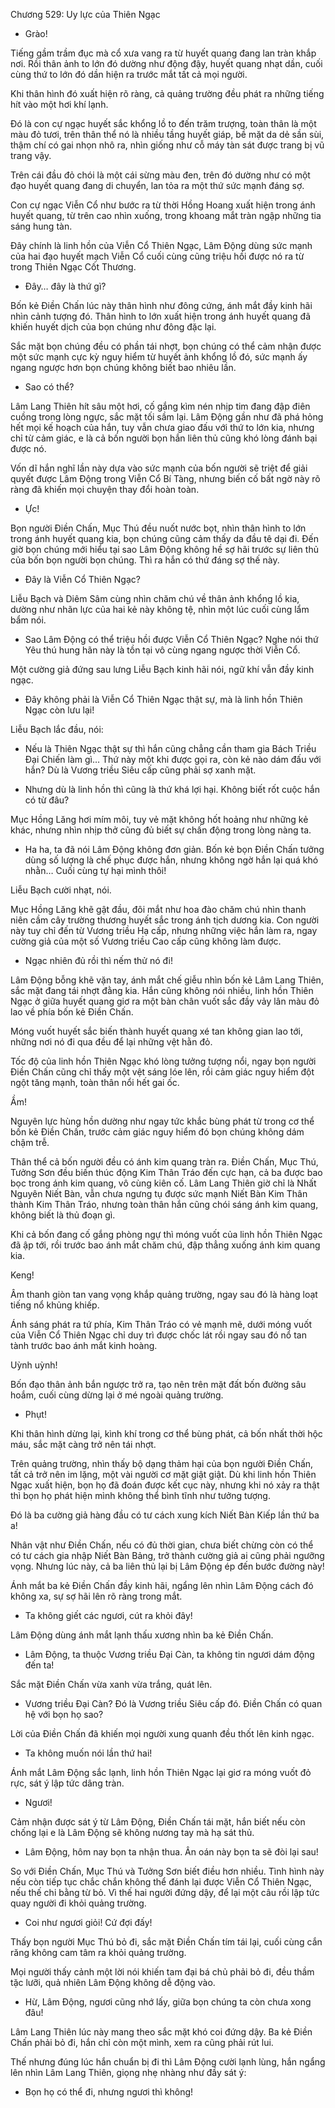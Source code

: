 




Chương 529: Uy lực của Thiên Ngạc


- Grào!

Tiếng gầm trầm đục mà cổ xưa vang ra từ huyết quang đang lan tràn khắp nơi. Rồi thân ảnh to lớn đó dường như động đậy, huyết quang nhạt dần, cuối cùng thứ to lớn đó dần hiện ra trước mắt tất cả mọi người.

Khi thân hình đó xuất hiện rõ ràng, cả quảng trường đều phát ra những tiếng hít vào một hơi khí lạnh.

Đó là con cự ngạc huyết sắc khổng lồ to đến trăm trượng, toàn thân là một màu đỏ tươi, trên thân thể nó là nhiều tầng huyết giáp, bề mặt da dẻ sần sùi, thậm chí có gai nhọn nhô ra, nhìn giống như cỗ máy tàn sát được trang bị vũ trang vậy.

Trên cái đầu đỏ chói là một cái sừng màu đen, trên đó dường như có một đạo huyết quang đang di chuyển, lan tỏa ra một thứ sức mạnh đáng sợ.

Con cự ngạc Viễn Cổ như bước ra từ thời Hồng Hoang xuất hiện trong ánh huyết quang, từ trên cao nhìn xuống, trong khoang mắt tràn ngập những tia sáng hung tàn.

Đây chính là linh hồn của Viễn Cổ Thiên Ngạc, Lâm Động dùng sức mạnh của hai đạo huyết mạch Viễn Cổ cuối cùng cũng triệu hồi được nó ra từ trong Thiên Ngạc Cốt Thương.

- Đây… đây là thứ gì?

Bốn kẻ Điền Chấn lúc này thân hình như đông cứng, ánh mắt đầy kinh hãi nhìn cảnh tượng đó. Thân hình to lớn xuất hiện trong ánh huyết quang đã khiến huyết dịch của bọn chúng như đông đặc lại.

Sắc mặt bọn chúng đều có phần tái nhợt, bọn chúng có thể cảm nhận được một sức mạnh cực kỳ nguy hiểm từ huyết ảnh khổng lồ đó, sức mạnh ấy ngang ngược hơn bọn chúng không biết bao nhiêu lần.

- Sao có thể?

Lâm Lang Thiên hít sâu một hơi, cố gắng kìm nén nhịp tim đang đập điên cuồng trong lòng ngực, sắc mặt tối sầm lại. Lâm Động gần như đã phá hỏng hết mọi kế hoạch của hắn, tuy vẫn chưa giao đấu với thứ to lớn kia, nhưng chỉ từ cảm giác, e là cả bốn người bọn hắn liên thủ cũng khó lòng đánh bại được nó.

Vốn dĩ hắn nghĩ lần này dựa vào sức mạnh của bốn người sẽ triệt để giải quyết được Lâm Động trong Viễn Cổ Bí Tàng, nhưng biến cố bất ngờ này rõ ràng đã khiến mọi chuyện thay đổi hoàn toàn.

- Ực!

Bọn người Điền Chấn, Mục Thú đều nuốt nước bọt, nhìn thân hình to lớn trong ánh huyết quang kia, bọn chúng cũng cảm thấy da đầu tê dại đi. Đến giờ bọn chúng mới hiểu tại sao Lâm Động không hề sợ hãi trước sự liên thủ của bốn bọn người bọn chúng. Thì ra hắn có thứ đáng sợ thế này.

- Đây là Viễn Cổ Thiên Ngạc?

Liễu Bạch và Diêm Sâm cùng nhìn chăm chú về thân ảnh khổng lồ kia, dường như nhãn lực của hai kẻ này không tệ, nhìn một lúc cuối cùng lẩm bẩm nói.

- Sao Lâm Động có thể triệu hồi được Viễn Cổ Thiên Ngạc? Nghe nói thứ Yêu thú hung hãn này là tồn tại vô cùng ngang ngược thời Viễn Cổ.

Một cường giả đứng sau lưng Liễu Bạch kinh hãi nói, ngữ khí vẫn đầy kinh ngạc.

- Đây không phải là Viễn Cổ Thiên Ngạc thật sự, mà là linh hồn Thiên Ngạc còn lưu lại!

Liễu Bạch lắc đầu, nói:

- Nếu là Thiên Ngạc thật sự thì hắn cũng chẳng cần tham gia Bách Triều Đại Chiến làm gì… Thứ này một khi được gọi ra, còn kẻ nào dám đấu với hắn? Dù là Vương triều Siêu cấp cũng phải sợ xanh mặt.

- Nhưng dù là linh hồn thì cũng là thứ khá lợi hại. Không biết rốt cuộc hắn có từ đâu?

Mục Hồng Lăng hơi mím môi, tuy vẻ mặt không hốt hoảng như những kẻ khác, nhưng nhìn nhịp thở cũng đủ biết sự chấn động trong lòng nàng ta.

- Ha ha, ta đã nói Lâm Động không đơn giản. Bốn kẻ bọn Điền Chấn tưởng dùng số lượng là chế phục được hắn, nhưng không ngờ hắn lại quá khó nhằn… Cuối cùng tự hại mình thôi!

Liễu Bạch cười nhạt, nói.

Mục Hồng Lăng khẽ gật đầu, đôi mắt như hoa đào chăm chú nhìn thanh niên cầm cây trường thương huyết sắc trong ánh tịch dương kia. Con người này tuy chỉ đến từ Vương triều Hạ cấp, nhưng những việc hắn làm ra, ngay cường giả của một số Vương triều Cao cấp cũng không làm được.

- Ngạc nhiên đủ rồi thì nếm thử nó đi!

Lâm Động bỗng khẽ vặn tay, ánh mắt chế giễu nhìn bốn kẻ Lâm Lang Thiên, sắc mặt đang tái nhợt đằng kia. Hắn cũng không nói nhiều, linh hồn Thiên Ngạc ở giữa huyết quang giơ ra một bàn chân vuốt sắc đầy vảy lân màu đỏ lao về phía bốn kẻ Điền Chấn.

Móng vuốt huyết sắc biến thành huyết quang xé tan không gian lao tới, những nơi nó đi qua đều để lại những vệt hằn đỏ.

Tốc độ của linh hồn Thiên Ngạc khó lòng tưởng tượng nổi, ngay bọn người Điền Chấn cũng chỉ thấy một vệt sáng lóe lên, rồi cảm giác nguy hiểm đột ngột tăng mạnh, toàn thân nổi hết gai ốc.

Ầm!

Nguyên lực hùng hồn dường như ngay tức khắc bùng phát từ trong cơ thể bốn kẻ Điền Chấn, trước cảm giác nguy hiểm đó bọn chúng không dám chậm trễ.

Thân thể cả bốn người đều có ánh kim quang tràn ra. Điền Chấn, Mục Thú, Tưởng Sơn đều biến thúc động Kim Thân Tráo đến cực hạn, cả ba được bao bọc trong ánh kim quang, vô cùng kiên cố. Lâm Lang Thiên giờ chỉ là Nhất Nguyên Niết Bàn, vẫn chưa ngưng tụ được sức mạnh Niết Bàn Kim Thân thành Kim Thân Tráo, nhưng toàn thân hắn cũng chói sáng ánh kim quang, không biết là thủ đoạn gì.

Khi cả bốn đang cố gắng phòng ngự thì móng vuốt của linh hồn Thiên Ngạc đã ập tới, rồi trước bao ánh mắt chăm chú, đập thẳng xuống ánh kim quang kia.

Keng!

Âm thanh giòn tan vang vọng khắp quảng trường, ngay sau đó là hàng loạt tiếng nổ khủng khiếp.

Ánh sáng phát ra tứ phía, Kim Thân Tráo có vẻ mạnh mẽ, dưới móng vuốt của Viễn Cổ Thiên Ngạc chỉ duy trì được chốc lát rồi ngay sau đó nổ tan tành trước bao ánh mắt kinh hoàng.

Uỳnh uỳnh!

Bốn đạo thân ảnh bắn ngược trở ra, tạo nên trên mặt đất bốn đường sâu hoắm, cuối cùng dừng lại ở mé ngoài quảng trường.

- Phụt!

Khi thân hình dừng lại, kình khí trong cơ thể bùng phát, cả bốn nhất thời hộc máu, sắc mặt càng trở nên tái nhợt.

Trên quảng trường, nhìn thấy bộ dạng thảm hại của bọn người Điền Chấn, tất cả trở nên im lặng, một vài người cơ mặt giật giật. Dù khi linh hồn Thiên Ngạc xuất hiện, bọn họ đã đoán được kết cục này, nhưng khi nó xảy ra thật thì bọn họ phát hiện mình không thể bình tĩnh như tưởng tượng.

Đó là ba cường giả hàng đầu có tư cách xung kích Niết Bàn Kiếp lần thứ ba a!

Nhân vật như Điền Chấn, nếu có đủ thời gian, chưa biết chừng còn có thể có tư cách gia nhập Niết Bàn Bảng, trở thành cường giả ai cũng phải ngưỡng vọng. Nhưng lúc này, cả ba liên thủ lại bị Lâm Động ép đến bước đường này!

Ánh mắt ba kẻ Điền Chấn đầy kinh hãi, ngẩng lên nhìn Lâm Động cách đó không xa, sự sợ hãi lên rõ ràng trong mắt.

- Ta không giết các ngươi, cút ra khỏi đây!

Lâm Động dùng ánh mắt lạnh thấu xương nhìn ba kẻ Điền Chấn.

- Lâm Động, ta thuộc Vương triều Đại Càn, ta không tin ngươi dám động đến ta!

Sắc mặt Điền Chấn vừa xanh vừa trắng, quát lên.

- Vương triều Đại Càn? Đó là Vương triều Siêu cấp đó. Điền Chấn có quan hệ với bọn họ sao?

Lời của Điền Chấn đã khiến mọi người xung quanh đều thốt lên kinh ngạc.

- Ta không muốn nói lần thứ hai!

Ánh mắt Lâm Động sắc lạnh, linh hồn Thiên Ngạc lại giơ ra móng vuốt đỏ rực, sát ý lập tức dâng tràn.

- Ngươi!

Cảm nhận được sát ý từ Lâm Động, Điền Chấn tái mặt, hắn biết nếu còn chống lại e là Lâm Động sẽ không nương tay mà hạ sát thủ.

- Lâm Động, hôm nay bọn ta nhận thua. Ân oán này bọn ta sẽ đòi lại sau!

So với Điền Chấn, Mục Thú và Tưởng Sơn biết điều hơn nhiều. Tình hình này nếu còn tiếp tục chắc chắn không thể đánh lại được Viễn Cổ Thiên Ngạc, nếu thế chi bằng từ bỏ. Vì thế hai người đứng dậy, để lại một câu rồi lập tức quay người đi khỏi quảng trường.

- Coi như ngươi giỏi! Cứ đợi đấy!

Thấy bọn người Mục Thú bỏ đi, sắc mặt Điền Chấn tím tái lại, cuối cùng cắn răng không cam tâm ra khỏi quảng trường.

Mọi người thấy cảnh một lời nói khiến tam đại bá chủ phải bỏ đi, đều thầm tặc lưỡi, quả nhiên Lâm Động không dễ động vào.

- Hừ, Lâm Động, ngươi cũng nhớ lấy, giữa bọn chúng ta còn chưa xong đâu!

Lâm Lang Thiên lúc này mang theo sắc mặt khó coi đứng dậy. Ba kẻ Điền Chấn phải bỏ đi, hắn chỉ còn một mình, xem ra cũng phải rút lui.

Thế nhưng đúng lúc hắn chuẩn bị đi thì Lâm Động cười lạnh lùng, hắn ngẩng lên nhìn Lâm Lang Thiên, giọng nhẹ nhàng như đầy sát ý:

- Bọn họ có thể đi, nhưng ngươi thì không!




